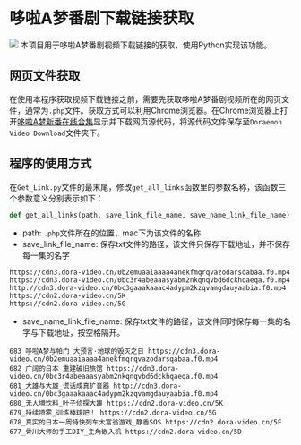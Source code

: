 # 哆啦A梦番剧下载链接获取
![](https://github.com/HuangRunHua/Doraemon-Video-Download/blob/main/cover.png)
本项目用于哆啦A梦番剧视频下载链接的获取，使用Python实现该功能。

## 网页文件获取
在使用本程序获取视频下载链接之前，需要先获取哆啦A梦番剧视频所在的网页文件，通常为`.php`文件。获取方式可以利用Chrome浏览器。在Chrome浏览器上打开[哆啦A梦新番在线合集](https://www.dora-family.com/index.php?title=Resource:TV&variant=zh)显示并下载网页源代码，将源代码文件保存至`Doraemon Video Download`文件夹下。

## 程序的使用方式
在`Get_Link.py`文件的最末尾，修改`get_all_links`函数里的参数名称，该函数三个参数意义分别表示如下：
```python
def get_all_links(path, save_link_file_name, save_name_link_file_name):
```

- path: `.php`文件所在的位置，mac下为该文件的名称
- save_link_file_name: 保存txt文件的路径，该文件只保存下载地址，并不保存每一集的名字
```
https://cdn3.dora-video.cn/0b2emuaaiaaaa4anekfmqrqvazodarsqabaa.f0.mp4
https://cdn3.dora-video.cn/0bc3r4abeaaasyabm2nkqnqvbd6dckhqaeqa.f0.mp4
http://cdn3.dora-video.cn/0bc3gaaakaaac4adypm2kzqvamgdauyaabia.f0.mp4
https://cdn2.dora-video.cn/5K
https://cdn2.dora-video.cn/5G
```
- save_name_link_file_name: 保存txt文件的路径，该文件同时保存每一集的名字与下载地址，按空格隔开。
```
683_哆啦A梦与帕门_大预言·地球的毁灭之日 https://cdn3.dora-video.cn/0b2emuaaiaaaa4anekfmqrqvazodarsqabaa.f0.mp4
682_广阔的日本_重建破旧旅馆 https://cdn3.dora-video.cn/0bc3r4abeaaasyabm2nkqnqvbd6dckhqaeqa.f0.mp4
681_大雄与大雄_谎话成真扩音器 http://cdn3.dora-video.cn/0bc3gaaakaaac4adypm2kzqvamgdauyaabia.f0.mp4
680_无人境饮料_叶子侦探大雄 https://cdn2.dora-video.cn/5K
679_持续喷雾_训练棒球吧！ https://cdn2.dora-video.cn/5G
678_真实的日本一周特快列车大富翁游戏_静香SOS https://cdn2.dora-video.cn/5F
677_骨川大师的手工DIY_主角嵌入机 https://cdn2.dora-video.cn/5D
```
